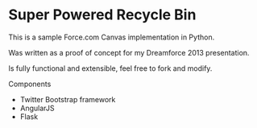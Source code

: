 Super Powered Recycle Bin 
=========================

This is a sample Force.com Canvas implementation in Python.

Was written as a proof of concept for my Dreamforce 2013 presentation.

Is fully functional and extensible, feel free to fork and modify.

Components
- Twitter Bootstrap framework
- AngularJS
- Flask

